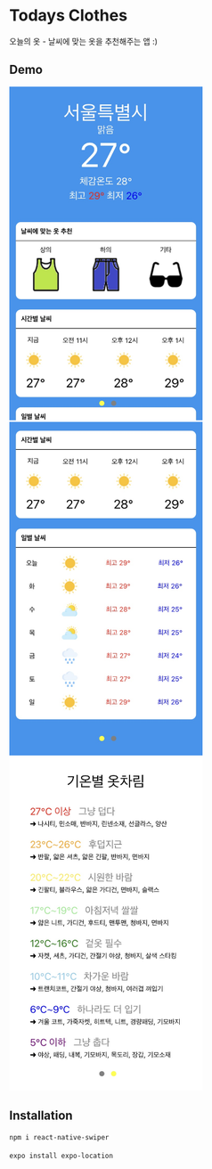 # Todays Clothes

오늘의 옷 - 날씨에 맞는 옷을 추천해주는 앱 :)

## Demo

<img src="assets/1.jpeg" width="347" height="599">
<img src="assets/2.jpeg" width="347" height="599">
<img src="assets/3.jpeg" width="347" height="599">

## Installation

```bash
npm i react-native-swiper

expo install expo-location
```

